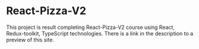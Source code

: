# React-Pizza-V2
This project is result completing React-Pizza-V2 course using React, Redux-toolkit, TypeScript technologies.
There is a link in the description to a preview of this site.
